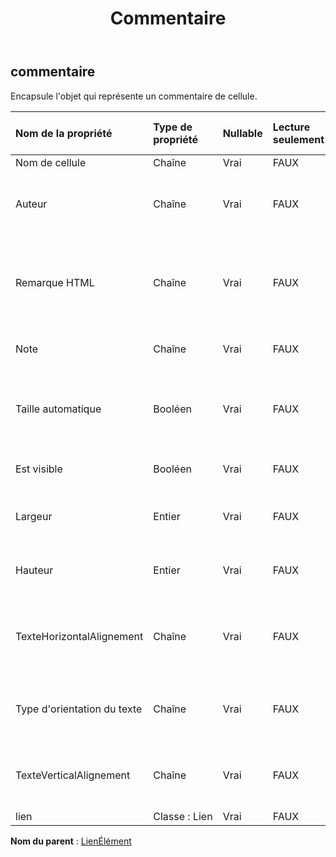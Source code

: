 ﻿---
title: Commentaire
second_title: Aspose.Cells Cloud Documen
type: docs
url: /fr/specification/model/comment/
description: "Aspose.Cells Spécification du modèle Cloud : Commentaire. Gérez sans effort Excel et d'autres feuilles de calcul avec des fonctionnalités telles que l'ouverture, la génération, l'édition, le fractionnement, la fusion, la comparaison et la conversion."
kwords: Excel, Office, feuille de calcul, Cloud REST API, commentaire
weight: 50
---
## **commentaire**

 Encapsule l'objet qui représente un commentaire de cellule.

| Nom de la propriété| Type de propriété| Nullable| Lecture seulement| Valeur par défaut| Description|
|:- |:- |:- |:- |:- |:- |
| Nom de cellule| Chaîne| Vrai| FAUX|||
| Auteur| Chaîne| Vrai| FAUX||Obtient et définit le nom de l'auteur du commentaire d'origine|
| Remarque HTML| Chaîne| Vrai| FAUX|| Obtient et définit la chaîne HTML qui contient les données et certains formats dans ce commentaire.|
| Note| Chaîne| Vrai| FAUX|| Représente le contenu du commentaire.|
| Taille automatique| Booléen| Vrai| FAUX|| Indique si la taille du commentaire est ajustée automatiquement en fonction de son contenu.|
| Est visible| Booléen| Vrai| FAUX|| Représente si le commentaire est visible ou non.|
| Largeur| Entier| Vrai| FAUX|| Représente la largeur du commentaire, en unités de pixels.|
| Hauteur| Entier| Vrai| FAUX|| Représente la hauteur du commentaire, en unités de pixels.|
| TexteHorizontalAlignement| Chaîne| Vrai| FAUX|| Obtient et définit le type d’alignement horizontal du texte du commentaire.|
| Type d'orientation du texte| Chaîne| Vrai| FAUX|| Obtient et définit le type d'orientation du texte du commentaire.|
| TexteVerticalAlignement| Chaîne| Vrai| FAUX|| Obtient et définit le type d’alignement vertical du texte du commentaire.|
| lien| Classe : Lien| Vrai| FAUX|||

**Nom du parent** : [LienÉlément](/specification/model/linkelement)

